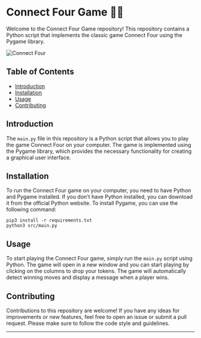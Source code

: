 # Connect Four Game 🔴🔵

Welcome to the Connect Four Game repository! This repository contains a Python script that implements the classic game Connect Four using the Pygame library. 

![Connect Four](https://upload.wikimedia.org/wikipedia/commons/a/ad/Connect_Four.gif)

## Table of Contents
- [Introduction](#introduction)
- [Installation](#installation)
- [Usage](#usage)
- [Contributing](#contributing)

## Introduction
The `main.py` file in this repository is a Python script that allows you to play the game Connect Four on your computer. The game is implemented using the Pygame library, which provides the necessary functionality for creating a graphical user interface.

## Installation
To run the Connect Four game on your computer, you need to have Python and Pygame installed. If you don't have Python installed, you can download it from the official Python website. To install Pygame, you can use the following command:

```commandline
pip3 install -r requirements.txt 
python3 src/main.py
```

## Usage
To start playing the Connect Four game, simply run the `main.py` script using Python. The game will open in a new window and you can start playing by clicking on the columns to drop your tokens. The game will automatically detect winning moves and display a message when a player wins.

## Contributing
Contributions to this repository are welcome! If you have any ideas for improvements or new features, feel free to open an issue or submit a pull request. Please make sure to follow the code style and guidelines.


---

